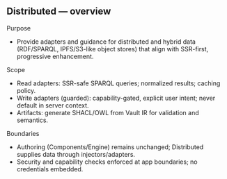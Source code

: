 ## Distributed — overview

Purpose
- Provide adapters and guidance for distributed and hybrid data (RDF/SPARQL, IPFS/S3-like object stores) that align with SSR-first, progressive enhancement.

Scope
- Read adapters: SSR-safe SPARQL queries; normalized results; caching policy.
- Write adapters (guarded): capability-gated, explicit user intent; never default in server context.
- Artifacts: generate SHACL/OWL from Vault IR for validation and semantics.

Boundaries
- Authoring (Components/Engine) remains unchanged; Distributed supplies data through injectors/adapters.
- Security and capability checks enforced at app boundaries; no credentials embedded.
